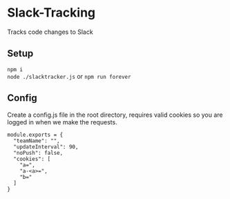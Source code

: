 # Slack-Tracking
Tracks code changes to Slack

## Setup
`npm i`  
`node ./slacktracker.js` or `npm run forever`

## Config
Create a config.js file in the root directory, requires valid cookies so you are logged in when we make the requests.
```
module.exports = {
  "teamName": "",
  "updateInterval": 90,
  "noPush": false,
  "cookies": [
    "a=",
    "a-<a>=",
    "b="
  ]
}
```
